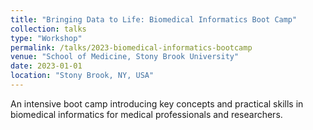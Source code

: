 ```yaml
---
title: "Bringing Data to Life: Biomedical Informatics Boot Camp"
collection: talks
type: "Workshop"
permalink: /talks/2023-biomedical-informatics-bootcamp
venue: "School of Medicine, Stony Brook University"
date: 2023-01-01
location: "Stony Brook, NY, USA"
---
```


An intensive boot camp introducing key concepts and practical skills in biomedical informatics for medical professionals and researchers.
